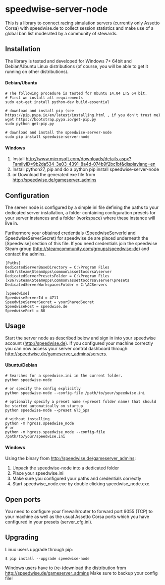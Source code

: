 # speedwise-server-node
This is a library to connect racing simulation servers (currently only Assetto Corsa) with speedwise.de to collect session statistics and make use of a global ban list moderated by a community of stewards.

## Installation
The library is tested and developed for Windows 7+ 64bit and Debian/Ubuntu Linux distributions (of course, you will be able to get it running on other distributions).

#### Debian/Ubuntu
```
# The following procedure is tested for Ubuntu 14.04 LTS 64 bit. 
# First we install all requirements
sudo apt-get install python-dev build-essential

# download and install pip (see https://pip.pypa.io/en/latest/installing.html , if you don't trust me)
wget https://bootstrap.pypa.io/get-pip.py
sudo python get-pip.py

# download and install the speedwise-server-node
sudo pip install speedwise-server-node
```

#### Windows
1. Install http://www.microsoft.com/downloads/details.aspx?FamilyID=9b2da534-3e03-4391-8a4d-074b9f2bc1bf&displaylang=en 
2. Install python27, pip and do a python pip install speedwise-server-node
3. or Download the generated exe file from http://speedwise.de/gameserver_admins

## Configuration
The server node is configured by a simple ini file defining the paths to your dedicated server installation, a folder containing configuration presets for your server instances and a folder (workspace) where these instance will live in.

Furthermore your obtained credentials (SpeedwiseServerId and SpeedwiseServerSecret) for speedwise.de are placed underneath the [Speedwise] section of this file. If you need credentials join the speedwise Steam group (http://steamcommunity.com/groups/speedwise-de) and contact the admins.

```
[Paths]
DedicatedServerBaseDirectory = C:\Program Files (x86)\Steam\SteamApps\common\assettocorsa\server
DedicatedServerPresetsFolder = C:\Program Files (x86)\Steam\SteamApps\common\assettocorsa\server\presets
DedicatedServerWorkspacesFolder = C:\ACServers

[Speedwise]
SpeedwiseServerId = 4711
SpeedwiseServerSecret = yourSharedSecret
SpeedwiseHost = speedwise.de
SpeedwisePort = 80
```

## Usage
Start the server node as described below and sign in into your speedwise account (http://speedwise.de). If you configured your machine correctly you can now access your server control dashboard through http://speedwise.de/gameserver_admins/servers.

#### Ubuntu/Debian
```
# Searches for a speedwise.ini in the current folder.
python speedwise-node

# or specify the config explicitly
python speedwise-node --config-file /path/to/your/speedwise.ini

# optionally specify a preset name (=preset folder name) that should be started automatically on startup
python speedwise-node --preset GT3_Spa

# without installing
python -m hgross.speedwise_node
# or
python -m hgross.speedwise_node --config-file /path/to/your/speedwise.ini
```

#### Windows
Using the binary from http://speedwise.de/gameserver_admins:
1. Unpack the speedwise-node into a dedicated folder
2. Place your speedwise.ini
3. Make sure you configured your paths and credentials correctly
4. Start speedwise_node.exe by double clicking speedwise_node.exe.


## Open ports
You need to configure your firewall/router to forward port 9055 (TCP) to your machine as well as the usual Assetto Corsa ports which you have configured in your presets (server_cfg.ini).

## Upgrading
Linux users upgrade through pip:
```
$ pip install --upgrade speedwise-node
```
Windows users have to (re-)download the distribution from http://speedwise.de/gameserver_admins
Make sure to backup your config file!